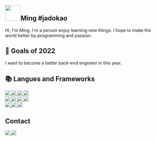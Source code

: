 ## <img width="50px" src="https://raw.githubusercontent.com/ms314006/ms314006/basic/resource/gqsm.png" />Ming #jadokao

Hi, I'm Ming. I'm a person enjoy learning new things. I hope to make the world better by programming and passion.

## 🔭 Goals of 2022

I want to become a better back-end engineer in this year.

## 📚 Langues and Frameworks
<a href="https://html.com/">
  <img src="https://img.shields.io/badge/HTML-E34F26?style=for-the-badge&logo=HTML5&logoColor=white">
</a>
<a href="https://www.w3schools.com/css/">
  <img src="https://img.shields.io/badge/CSS-1572B6?style=for-the-badge&logo=CSS3&logoColor=white">
</a>
<a href="https://getbootstrap.com/">
  <img src="https://img.shields.io/badge/Bootstrap-7952B3?style=for-the-badge&logo=Bootstrap&logoColor=white">
</a>
<a href="https://www.javascript.com/">
  <img src="https://img.shields.io/badge/JavaScript-323330?style=for-the-badge&logo=javascript&logoColor=F7DF1E">
</a>
</br>
<a href="https://nodejs.org/en/">
  <img src="https://img.shields.io/badge/node.js-6DA55F?style=for-the-badge&logo=node.js&logoColor=white">
</a>
<a href="https://expressjs.com/">
  <img src="https://img.shields.io/badge/express.js-%23404d59.svg?style=for-the-badge&logo=express&logoColor=%2361DAFB">
</a>
<a href="https://www.mysql.com/">
  <img src="https://img.shields.io/badge/mysql-%2300f.svg?style=for-the-badge&logo=mysql&logoColor=white">
</a>
<a href="https://www.mongodb.com/">
  <img src="https://img.shields.io/badge/MongoDB-%234ea94b.svg?style=for-the-badge&logo=mongodb&logoColor=white">
</a>
<br>
<a href="https://git-scm.com/">
  <img src="https://img.shields.io/badge/git-%23F05033.svg?style=for-the-badge&logo=git&logoColor=white">
</a>
<a href="https://www.heroku.com/">
  <img src="https://img.shields.io/badge/heroku-%23430098.svg?style=for-the-badge&logo=heroku&logoColor=white">
</a>
<a href="https://www.ubuntu-tw.org/">
  <img src="https://img.shields.io/badge/Ubuntu-E95420?style=for-the-badge&logo=ubuntu&logoColor=white">
</a>

## Contact
<a href="jackykao528@outlook.com">
  <img src="https://img.shields.io/badge/Microsoft_Outlook-0078D4?style=for-the-badge&logo=microsoft-outlook&logoColor=white">
</a>
<a href="https://www.linkedin.com/in/%E9%8A%98%E8%81%B0-%E9%AB%98-00a89ab8/">
  <img src="https://img.shields.io/badge/linkedin-%230077B5.svg?style=for-the-badge&logo=linkedin&logoColor=white">
</a>
